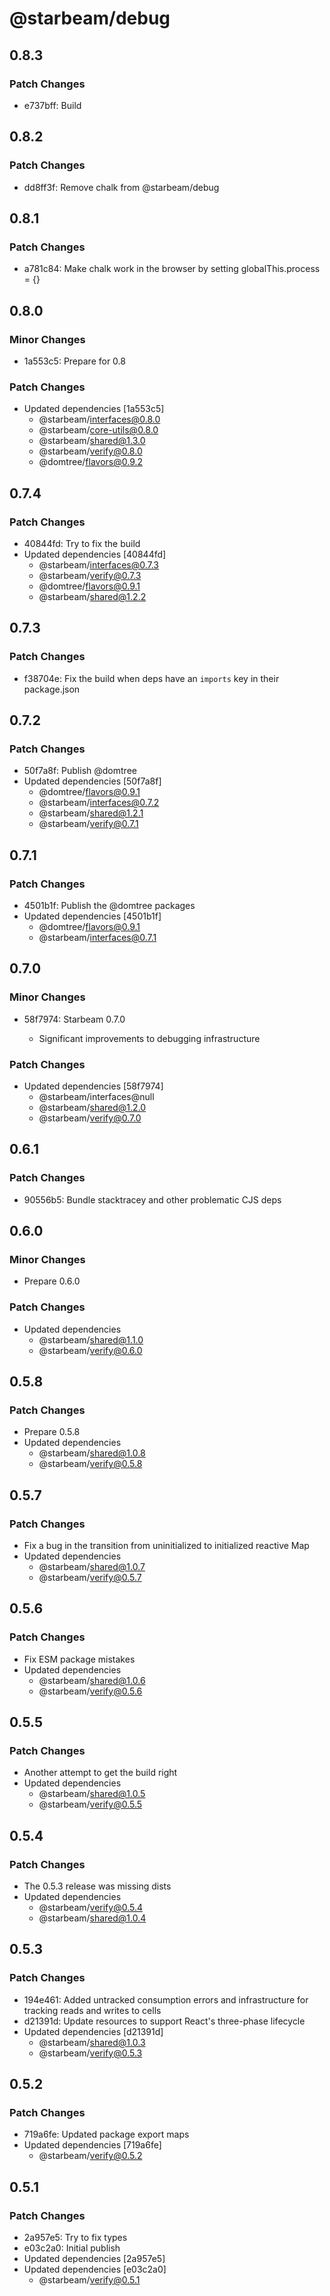 # @starbeam/debug

## 0.8.3

### Patch Changes

- e737bff: Build

## 0.8.2

### Patch Changes

- dd8ff3f: Remove chalk from @starbeam/debug

## 0.8.1

### Patch Changes

- a781c84: Make chalk work in the browser by setting globalThis.process = {}

## 0.8.0

### Minor Changes

- 1a553c5: Prepare for 0.8

### Patch Changes

- Updated dependencies [1a553c5]
  - @starbeam/interfaces@0.8.0
  - @starbeam/core-utils@0.8.0
  - @starbeam/shared@1.3.0
  - @starbeam/verify@0.8.0
  - @domtree/flavors@0.9.2

## 0.7.4

### Patch Changes

- 40844fd: Try to fix the build
- Updated dependencies [40844fd]
  - @starbeam/interfaces@0.7.3
  - @starbeam/verify@0.7.3
  - @domtree/flavors@0.9.1
  - @starbeam/shared@1.2.2

## 0.7.3

### Patch Changes

- f38704e: Fix the build when deps have an `imports` key in their package.json

## 0.7.2

### Patch Changes

- 50f7a8f: Publish @domtree
- Updated dependencies [50f7a8f]
  - @domtree/flavors@0.9.1
  - @starbeam/interfaces@0.7.2
  - @starbeam/shared@1.2.1
  - @starbeam/verify@0.7.1

## 0.7.1

### Patch Changes

- 4501b1f: Publish the @domtree packages
- Updated dependencies [4501b1f]
  - @domtree/flavors@0.9.1
  - @starbeam/interfaces@0.7.1

## 0.7.0

### Minor Changes

- 58f7974: Starbeam 0.7.0

  - Significant improvements to debugging infrastructure

### Patch Changes

- Updated dependencies [58f7974]
  - @starbeam/interfaces@null
  - @starbeam/shared@1.2.0
  - @starbeam/verify@0.7.0

## 0.6.1

### Patch Changes

- 90556b5: Bundle stacktracey and other problematic CJS deps

## 0.6.0

### Minor Changes

- Prepare 0.6.0

### Patch Changes

- Updated dependencies
  - @starbeam/shared@1.1.0
  - @starbeam/verify@0.6.0

## 0.5.8

### Patch Changes

- Prepare 0.5.8
- Updated dependencies
  - @starbeam/shared@1.0.8
  - @starbeam/verify@0.5.8

## 0.5.7

### Patch Changes

- Fix a bug in the transition from uninitialized to initialized reactive Map
- Updated dependencies
  - @starbeam/shared@1.0.7
  - @starbeam/verify@0.5.7

## 0.5.6

### Patch Changes

- Fix ESM package mistakes
- Updated dependencies
  - @starbeam/shared@1.0.6
  - @starbeam/verify@0.5.6

## 0.5.5

### Patch Changes

- Another attempt to get the build right
- Updated dependencies
  - @starbeam/shared@1.0.5
  - @starbeam/verify@0.5.5

## 0.5.4

### Patch Changes

- The 0.5.3 release was missing dists
- Updated dependencies
  - @starbeam/verify@0.5.4
  - @starbeam/shared@1.0.4

## 0.5.3

### Patch Changes

- 194e461: Added untracked consumption errors and infrastructure for tracking reads and writes to cells
- d21391d: Update resources to support React's three-phase lifecycle
- Updated dependencies [d21391d]
  - @starbeam/shared@1.0.3
  - @starbeam/verify@0.5.3

## 0.5.2

### Patch Changes

- 719a6fe: Updated package export maps
- Updated dependencies [719a6fe]
  - @starbeam/verify@0.5.2

## 0.5.1

### Patch Changes

- 2a957e5: Try to fix types
- e03c2a0: Initial publish
- Updated dependencies [2a957e5]
- Updated dependencies [e03c2a0]
  - @starbeam/verify@0.5.1
